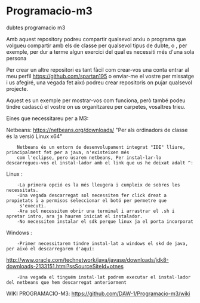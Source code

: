 # Programacio-m3
dubtes programacio m3

Amb aquest repository podreu compartir qualsevol arxiu o programa que volgueu compartir amb els de classe
per qualsevol tipus de dubte, o , per exemple, per dur a terme algun exercici del qual es necessiti més
d'una sola persona 

Per crear un altre repositori es tant fàcil com crear-vos una conta entrar al meu perfil https://github.com/spartan195 o enviar-me el vostre per missatge i us afegiré, una vegada fet aixó podreu crear repositoris on pujar qualsevol projecte.

Aquest es un exemple per mostrar-vos com funciona, però també podeu tindre cadascú el vostre on us organitzareu per carpetes, vosaltres trieu.

Eines que necessitareu per a M3:

Netbeans:       https://netbeans.org/downloads/  "Per als ordinadors de classe és la versió Linux x64"

        Netbeans és un entorn de desenvolupament integrat "IDE" lliure, principalment fet per a java, n'existeixen més
        com l'eclipse, pero usarem netbeans, Per instal·lar-lo descarregueu-vos el instal·lador amb el link que us he deixat adalt ^:

Linux :     

        -La primera opció es la més lleugera i cumpleix de sobres les necessitats.
        -Una vegada descarregat sol necessitem fer click dreat a propietats i a permisos seleccionar el botó per permetre que
         s'executi.
        -Ara sol necessitem obrir una terminal i arrastrar el .sh i apretar intro, ara ja haurem iniciat el instalador.
        -No necessitem instalar el sdk perque linux ja el porta incorporat

Windows :                                 

        -Primer necessitarem tindre instal·lat a windows el skd de java, per aixó el descarregarem d'aquí:
http://www.oracle.com/technetwork/java/javase/downloads/jdk8-downloads-2133151.html?ssSourceSiteId=otnes                

        -Una vegada el tinguém instal·lat podrem executar el instal·lador del netbeans que hem descarregat anteriorment

WIKI PROGRAMACIO-M3:    https://github.com/DAW-1/Programacio-m3/wiki
    
